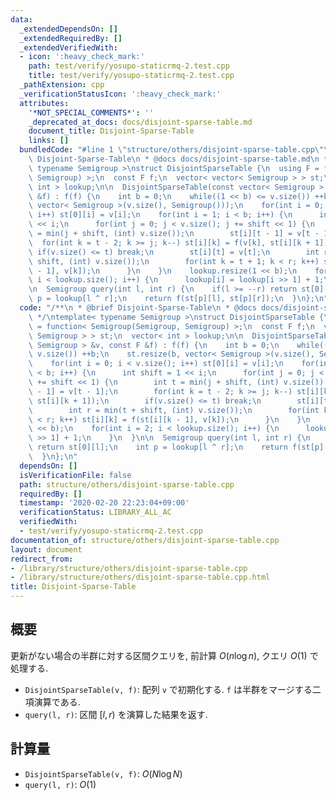 ```yaml
---
data:
  _extendedDependsOn: []
  _extendedRequiredBy: []
  _extendedVerifiedWith:
  - icon: ':heavy_check_mark:'
    path: test/verify/yosupo-staticrmq-2.test.cpp
    title: test/verify/yosupo-staticrmq-2.test.cpp
  _pathExtension: cpp
  _verificationStatusIcon: ':heavy_check_mark:'
  attributes:
    '*NOT_SPECIAL_COMMENTS*': ''
    _deprecated_at_docs: docs/disjoint-sparse-table.md
    document_title: Disjoint-Sparse-Table
    links: []
  bundledCode: "#line 1 \"structure/others/disjoint-sparse-table.cpp\"\n/**\n * @brief\
    \ Disjoint-Sparse-Table\n * @docs docs/disjoint-sparse-table.md\n */\ntemplate<\
    \ typename Semigroup >\nstruct DisjointSparseTable {\n  using F = function< Semigroup(Semigroup,\
    \ Semigroup) >;\n  const F f;\n  vector< vector< Semigroup > > st;\n  vector<\
    \ int > lookup;\n\n  DisjointSparseTable(const vector< Semigroup > &v, const F\
    \ &f) : f(f) {\n    int b = 0;\n    while((1 << b) <= v.size()) ++b;\n    st.resize(b,\
    \ vector< Semigroup >(v.size(), Semigroup()));\n    for(int i = 0; i < v.size();\
    \ i++) st[0][i] = v[i];\n    for(int i = 1; i < b; i++) {\n      int shift = 1\
    \ << i;\n      for(int j = 0; j < v.size(); j += shift << 1) {\n        int t\
    \ = min(j + shift, (int) v.size());\n        st[i][t - 1] = v[t - 1];\n      \
    \  for(int k = t - 2; k >= j; k--) st[i][k] = f(v[k], st[i][k + 1]);\n       \
    \ if(v.size() <= t) break;\n        st[i][t] = v[t];\n        int r = min(t +\
    \ shift, (int) v.size());\n        for(int k = t + 1; k < r; k++) st[i][k] = f(st[i][k\
    \ - 1], v[k]);\n      }\n    }\n    lookup.resize(1 << b);\n    for(int i = 2;\
    \ i < lookup.size(); i++) {\n      lookup[i] = lookup[i >> 1] + 1;\n    }\n  }\n\
    \n  Semigroup query(int l, int r) {\n    if(l >= --r) return st[0][l];\n    int\
    \ p = lookup[l ^ r];\n    return f(st[p][l], st[p][r]);\n  }\n};\n"
  code: "/**\n * @brief Disjoint-Sparse-Table\n * @docs docs/disjoint-sparse-table.md\n\
    \ */\ntemplate< typename Semigroup >\nstruct DisjointSparseTable {\n  using F\
    \ = function< Semigroup(Semigroup, Semigroup) >;\n  const F f;\n  vector< vector<\
    \ Semigroup > > st;\n  vector< int > lookup;\n\n  DisjointSparseTable(const vector<\
    \ Semigroup > &v, const F &f) : f(f) {\n    int b = 0;\n    while((1 << b) <=\
    \ v.size()) ++b;\n    st.resize(b, vector< Semigroup >(v.size(), Semigroup()));\n\
    \    for(int i = 0; i < v.size(); i++) st[0][i] = v[i];\n    for(int i = 1; i\
    \ < b; i++) {\n      int shift = 1 << i;\n      for(int j = 0; j < v.size(); j\
    \ += shift << 1) {\n        int t = min(j + shift, (int) v.size());\n        st[i][t\
    \ - 1] = v[t - 1];\n        for(int k = t - 2; k >= j; k--) st[i][k] = f(v[k],\
    \ st[i][k + 1]);\n        if(v.size() <= t) break;\n        st[i][t] = v[t];\n\
    \        int r = min(t + shift, (int) v.size());\n        for(int k = t + 1; k\
    \ < r; k++) st[i][k] = f(st[i][k - 1], v[k]);\n      }\n    }\n    lookup.resize(1\
    \ << b);\n    for(int i = 2; i < lookup.size(); i++) {\n      lookup[i] = lookup[i\
    \ >> 1] + 1;\n    }\n  }\n\n  Semigroup query(int l, int r) {\n    if(l >= --r)\
    \ return st[0][l];\n    int p = lookup[l ^ r];\n    return f(st[p][l], st[p][r]);\n\
    \  }\n};\n"
  dependsOn: []
  isVerificationFile: false
  path: structure/others/disjoint-sparse-table.cpp
  requiredBy: []
  timestamp: '2020-02-20 22:23:04+09:00'
  verificationStatus: LIBRARY_ALL_AC
  verifiedWith:
  - test/verify/yosupo-staticrmq-2.test.cpp
documentation_of: structure/others/disjoint-sparse-table.cpp
layout: document
redirect_from:
- /library/structure/others/disjoint-sparse-table.cpp
- /library/structure/others/disjoint-sparse-table.cpp.html
title: Disjoint-Sparse-Table
---
```

## 概要

更新がない場合の半群に対する区間クエリを, 前計算 $O(n \log n)$, クエリ $O(1)$ で処理する.

* `DisjointSparseTable(v, f)`: 配列 `v` で初期化する. `f` は半群をマージする二項演算である.
* `query(l, r)`: 区間 $[l, r)$ を演算した結果を返す.

## 計算量

* `DisjointSparseTable(v, f)`: $O(N \log N)$
* `query(l, r)`: $O(1)$
